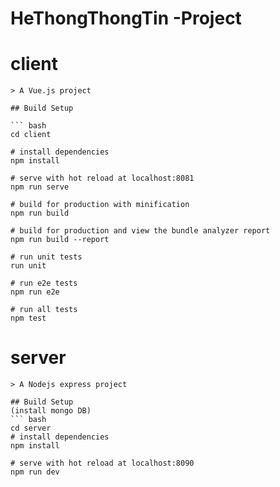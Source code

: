 # HeThongThongTin -Project


# client
	
	> A Vue.js project

	## Build Setup

	``` bash
	cd client

	# install dependencies
	npm install

	# serve with hot reload at localhost:8081
	npm run serve

	# build for production with minification
	npm run build

	# build for production and view the bundle analyzer report
	npm run build --report

	# run unit tests
	run unit

	# run e2e tests
	npm run e2e

	# run all tests
	npm test


# server
	> A Nodejs express project

	## Build Setup
	(install mongo DB)
	``` bash
 	cd server
	# install dependencies
	npm install

	# serve with hot reload at localhost:8090
	npm run dev

